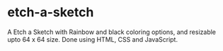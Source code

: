 # etch-a-sketch

A Etch a Sketch with Rainbow and black coloring options, and resizable upto 64 x 64 size.
Done using HTML, CSS and JavaScript.
